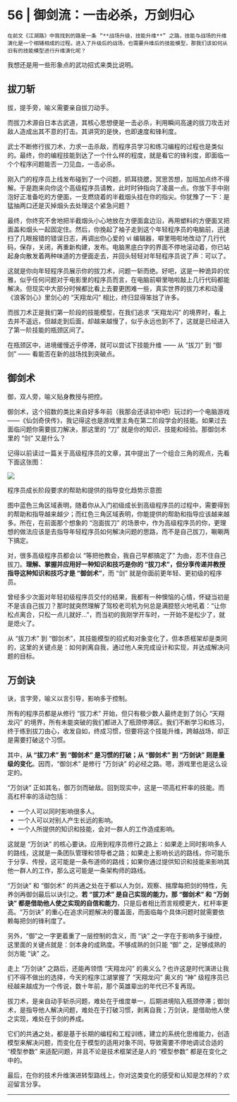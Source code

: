 # 56 | 御剑流：一击必杀，万剑归心

    在前文《江湖路》中我找到的路是一条 “**战场升级，技能升维**” 之路，技能与战场的升维演化是一个相辅相成的过程。进入了升级后的战场，也需要升维后的技能模型，那我们该如何从旧有的技能模型进行升维演化呢？

我想还是用一些形象点的武功招式来类比说明。

## 拔刀斩

拔，提手旁，喻义需要亲自拔刀动手。

而拔刀术源自日本古武道，其核心思想便是一击必杀，利用瞬间高速的拔刀攻击对敌人造成出其不意的打击。其讲究的是快，也即速度和锋利度。

武士不断修行拔刀术，力求一击杀敌，而程序员学习和练习编程的过程也是类似的。最终，你的编程技能到达了一个什么样的程度，就是看它的锋利度，即面临一个个程序问题能否一刀见血，一击必杀。

刚入门的程序员上线发布碰到了一个问题，抓耳挠腮，冥思苦想，加班加点终不得解。于是跑来向你这个高级程序员请教，此时时钟指向了凌晨一点。你放下手中刚泡好正准备吃的方便面，一支燃烧着的半截烟头挂在你的指尖。你犹豫了一下：是猛抽两口还是灭掉烟头去处理这个紧急问题？

最终，你终究不舍地把半截烟头小心地放在方便面盒边沿，再用塑料的方便面叉把面盖和烟头一起固定住。然后，你挽起了袖子走到这个年轻程序员的电脑前，迅速扫了几眼报错的错误日志，再调出你心爱的 vi 编辑器，噼里啪啦地改动了几行代码，保存，关闭，再重新构建，发布。电脑黑底白字的界面不停地滚动着，你已站起身向散发着两种味道的方便面走去，并回头轻轻对年轻程序员说了声：可以了。

这就是你向年轻程序员展示你的拔刀术，问题一斩而绝。好吧，这是一种诡异的优雅，似乎任何问题对于电影里的程序员而言，在电脑前噼里啪啦敲上几行代码都能解决。但现实中大部分时候都比看上去要更困难一些，真实世界的拔刀术和动漫《浪客剑心》里剑心的 “天翔龙闪” 相比，终归显得笨拙了许多。

而拔刀术正是我们第一阶段的技能模型，在我们追求 “天翔龙闪” 的境界时，看上去并不遥远，但越走到后面，却越来越慢了，似乎永远也到不了，这就是已经进入了第一阶技能的瓶颈区间了。

在瓶颈区中，进境缓慢近乎停滞，就可以尝试下技能升维 —— 从 “拔刀” 到 “御剑” —— 看能否在新的战场找到突破点。

## 御剑术

御，双人旁，喻义贴身教授与把控。

御剑术，这个招数的类比来自好多年前（我那会还读初中吧）玩过的一个电脑游戏——《仙剑奇侠传》，我记得这也是游戏里主角在第二阶段学会的技能。如果过去面临问题你需要拔刀解决，那这里的 “刀” 就是你的知识、技能和经验。那御剑术里的 “剑” 又是什么？

记得以前读过一篇关于高级程序员的文章，其中提出了一个组合三角的观点，先看下面这张图：

![](https://static001.geekbang.org/resource/image/56/0f/560e4be757a98a300bf7e980e8566a0f.png)

程序员成长阶段要求的帮助和提供的指导变化趋势示意图

图中蓝色三角区域表明，随着你从入门初级成长到高级程序员的过程中，需要得到的帮助和指导越来越少；而红色三角区域表明，你能提供的帮助和指导应该越来越多。所在，在前面那个想象的 “泡面拔刀” 的场景中，作为高级程序员的你，更理想的做法应该是去指导年轻程序员如何解决问题的思路，而不是自己拔刀，唰唰两下搞定。

对，很多高级程序员都会以 “等把他教会，我自己早都搞定了” 为由，忍不住自己拔刀。**理解、掌握并应用好一种知识和技巧是你的 “拔刀术”，但分享传递并教授指导这种知识和技巧才是 “御剑术”**，而 “剑” 就是你面前更年轻、更初级的程序员。

曾经多少次面对年轻初级程序员交付的结果，我都有一种懊恼的心情，怀疑当初是不是该自己拔刀？那时就突然理解了驾校老司机为何总是满腔怒火地吼着：“让你松点离合，只松一点儿就好…”，而当初的我刚学开车时，一开始不是松少了，就是熄火了。

从 “拔刀术” 到 “御剑术”，其技能模型的招式和对象变化了，但本质框架却是类同的，这里的关键点是：如何剥离自我，通过他人来完成设计和实现，并达成解决问题的目标。

## 万剑诀

诀，言字旁，喻义以言引导，影响多于控制。

所有的程序员都是从修行 “拔刀术” 开始，但只有极少数人最终走到了剑心 “天翔龙闪” 的境界，所有未能突破的我们都进入了瓶颈停滞区。我们不断学习和练习，终于练到拔刀由心，收发自如，终成习惯，但要将这个技能升维，跨越战场，却正是需要打破这个习惯。

其中，**从 “拔刀术” 到 “御剑术” 是习惯的打破；从 “御剑术” 到 “万剑诀” 则是量级的变化**。因而，“御剑术” 是修行 “万剑诀” 的必经之路。嗯，游戏里也是这么设定的。

“万剑诀” 正如其名，御万剑而破敌。回到现实中，这是一项高杠杆率的技能。而高杠杆率的活动包括：

*   一个人可以同时影响很多人。
*   一个人可以对别人产生长远的影响。
*   一个人所提供的知识和技能，会对一群人的工作造成影响。

这就是 “万剑诀” 的核心要诀。应用到程序员修行之路上：如果走上同时影响多人的路线，这就是一条团队管理和领导者之路；如果走上影响长远的路线，你可能乐于分享、传授，这可能是一条布道师的路线；如果你通过提供知识和技能来影响其他一群人的工作，那么这可能是一条架构师的路线。

“万剑诀” 和 “御剑术” 的共通之处在于都以人为剑，观察、揣摩每把剑的特性，先养剑再御剑最后以诀引之。**若 “拔刀术” 是自己实现的能力，那 “御剑术” 和 “万剑诀” 都是借助他人使之实现的自信和能力**，只是后者相比而言规模更大，杠杆率更高。“万剑诀” 的重心在追求问题解决的覆盖面，而面临每个具体问题时就需要依赖每把剑的锋利度了。

另外，“御”之一字更着重了一层控制的含义，而 “诀” 之一字在于影响多于操控，这里面的关键点就是：剑本身的成熟度。不够成熟的剑只能 “御” 之，足够成熟的剑方能 “诀” 之。

走上 “万剑诀” 之路后，还能再领悟 “天翔龙闪” 的奥义么？也许这是时代演进让我们不得不做出的选择，今天的程序江湖掌握了 “天翔龙闪” 奥义的 “神” 级程序员已经越来越成为一个传说，数十年前，那个英雄辈出的年代已不复再现。

拔刀术，是亲自动手斩杀问题，难处在于维度单一，后期进境陷入瓶颈停滞；御剑术，是指导他人解决问题，难处在于打破习惯，剥离自我；万剑诀，是借助他人使之实现，难处在于剑的养成。

它们的共通之处，都是基于长期的编程和工程训练，建立的系统化思维能力，创造模型来解决问题，而变化在于模型的适用对象不同，导致需要不停地调试合适的 “模型参数” 来适配问题，并且不论是技术框架还是人的 “模型参数” 都是在变化之中的。

最后，在你的技术升维演进转型路线上，你对这类变化的感受和认知是怎样的？欢迎留言分享。

* * *
    